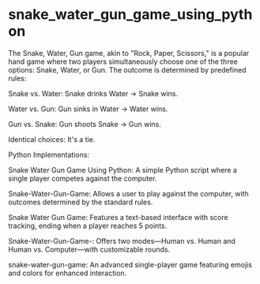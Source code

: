 # snake_water_gun_game_using_python

The Snake, Water, Gun game, akin to "Rock, Paper, Scissors," is a popular hand game where two players simultaneously choose one of the three options: Snake, Water, or Gun. The outcome is determined by predefined rules:​

Snake vs. Water: Snake drinks Water → Snake wins.​

Water vs. Gun: Gun sinks in Water → Water wins.​

Gun vs. Snake: Gun shoots Snake → Gun wins.​

Identical choices: It's a tie.​

Python Implementations:

Snake Water Gun Game Using Python: A simple Python script where a single player competes against the computer.​

Snake-Water-Gun-Game: Allows a user to play against the computer, with outcomes determined by the standard rules.​

Snake Water Gun Game: Features a text-based interface with score tracking, ending when a player reaches 5 points.​

Snake-Water-Gun-Game-: Offers two modes—Human vs. Human and Human vs. Computer—with customizable rounds.​

snake-water-gun-game: An advanced single-player game featuring emojis and colors for enhanced interaction.​

